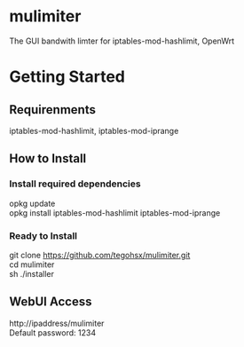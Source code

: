 # mulimiter
The GUI bandwith limter for iptables-mod-hashlimit, OpenWrt

# Getting Started
## Requirenments
iptables-mod-hashlimit, iptables-mod-iprange

## How to Install
### Install required dependencies
opkg update<br>
opkg install iptables-mod-hashlimit iptables-mod-iprange

### Ready to Install
git clone https://github.com/tegohsx/mulimiter.git <br>
cd mulimiter<br>
sh ./installer<br>

## WebUI Access
http://ipaddress/mulimiter<br>
Default password: 1234
